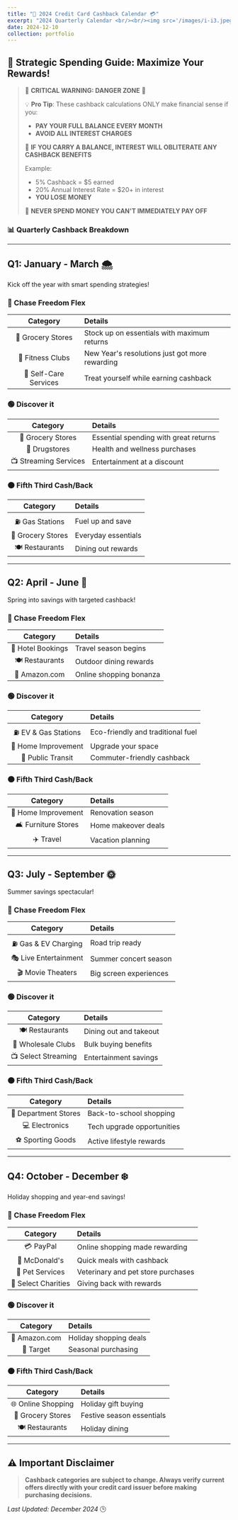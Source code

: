 ```yaml
---
title: "🏦 2024 Credit Card Cashback Calendar 💳"
excerpt: "2024 Quarterly Calendar <br/><br/><img src='/images/i-i3.jpeg' alt='Demo' width='200'>"
date: 2024-12-10
collection: portfolio
---
```


## 🌟 Strategic Spending Guide: Maximize Your Rewards! 

> 🚨 **CRITICAL WARNING: DANGER ZONE** 🚨
> 
> 💡 **Pro Tip**: These cashback calculations ONLY make financial sense if you:
> - **PAY YOUR FULL BALANCE EVERY MONTH**
> - **AVOID ALL INTEREST CHARGES**
> 
> 🔴 **IF YOU CARRY A BALANCE, INTEREST WILL OBLITERATE ANY CASHBACK BENEFITS**
> 
> Example: 
> - 5% Cashback = $5 earned
> - 20% Annual Interest Rate = $20+ in interest
> - **YOU LOSE MONEY**
> 
> 💸 **NEVER SPEND MONEY YOU CAN'T IMMEDIATELY PAY OFF**

### 📊 Quarterly Cashback Breakdown

---

## Q1: January - March 🌨️
Kick off the year with smart spending strategies!

### 🔵 Chase Freedom Flex

| Category | Details |
|:--------:|:--------|
| 🛒 Grocery Stores | Stock up on essentials with maximum returns |
| 💪 Fitness Clubs | New Year's resolutions just got more rewarding |
| 💆 Self-Care Services | Treat yourself while earning cashback |

### 🟢 Discover it

| Category | Details |
|:--------:|:--------|
| 🛒 Grocery Stores | Essential spending with great returns |
| 💊 Drugstores | Health and wellness purchases |
| 📺 Streaming Services | Entertainment at a discount |

### 🟠 Fifth Third Cash/Back

| Category | Details |
|:--------:|:--------|
| ⛽ Gas Stations | Fuel up and save |
| 🛒 Grocery Stores | Everyday essentials |
| 🍽️ Restaurants | Dining out rewards |

---

## Q2: April - June 🌱
Spring into savings with targeted cashback!

### 🔵 Chase Freedom Flex

| Category | Details |
|:--------:|:--------|
| 🏨 Hotel Bookings | Travel season begins |
| 🍽️ Restaurants | Outdoor dining rewards |
| 🛒 Amazon.com | Online shopping bonanza |

### 🟢 Discover it

| Category | Details |
|:--------:|:--------|
| ⛽ EV & Gas Stations | Eco-friendly and traditional fuel |
| 🔨 Home Improvement | Upgrade your space |
| 🚌 Public Transit | Commuter-friendly cashback |

### 🟠 Fifth Third Cash/Back

| Category | Details |
|:--------:|:--------|
| 🔨 Home Improvement | Renovation season |
| 🛋️ Furniture Stores | Home makeover deals |
| ✈️ Travel | Vacation planning |

---

## Q3: July - September 🌞
Summer savings spectacular!

### 🔵 Chase Freedom Flex

| Category | Details |
|:--------:|:--------|
| ⛽ Gas & EV Charging | Road trip ready |
| 🎭 Live Entertainment | Summer concert season |
| 🎬 Movie Theaters | Big screen experiences |

### 🟢 Discover it

| Category | Details |
|:--------:|:--------|
| 🍽️ Restaurants | Dining out and takeout |
| 🏪 Wholesale Clubs | Bulk buying benefits |
| 📺 Select Streaming | Entertainment savings |

### 🟠 Fifth Third Cash/Back

| Category | Details |
|:--------:|:--------|
| 🏬 Department Stores | Back-to-school shopping |
| 💻 Electronics | Tech upgrade opportunities |
| ⚽ Sporting Goods | Active lifestyle rewards |

---

## Q4: October - December ❄️
Holiday shopping and year-end savings!

### 🔵 Chase Freedom Flex

| Category | Details |
|:--------:|:--------|
| 💳 PayPal | Online shopping made rewarding |
| 🍔 McDonald's | Quick meals with cashback |
| 🐶 Pet Services | Veterinary and pet store purchases |
| 🤝 Select Charities | Giving back with rewards |

### 🟢 Discover it

| Category | Details |
|:--------:|:--------|
| 🛒 Amazon.com | Holiday shopping deals |
| 🎯 Target | Seasonal purchasing |

### 🟠 Fifth Third Cash/Back

| Category | Details |
|:--------:|:--------|
| 🌐 Online Shopping | Holiday gift buying |
| 🛒 Grocery Stores | Festive season essentials |
| 🍽️ Restaurants | Holiday dining |

---

## ⚠️ Important Disclaimer

> **Cashback categories are subject to change. Always verify current offers directly with your credit card issuer before making purchasing decisions.**

*Last Updated: December 2024* 🕒